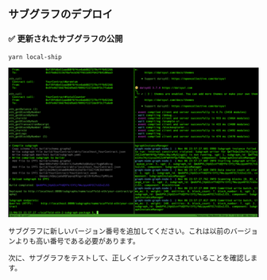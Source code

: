 ## サブグラフのデプロイ

### ✅ 更新されたサブグラフの公開

```
yarn local-ship
```

![](/public/images/The_Graph-SE2-Subgraph-package/section-1/1_3_1.png)

サブグラフに新しいバージョン番号を追加してください。これは以前のバージョンよりも高い番号である必要があります。

次に、サブグラフをテストして、正しくインデックスされていることを確認します。